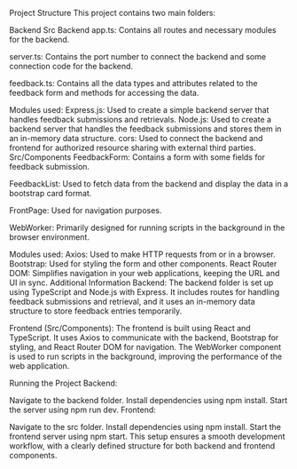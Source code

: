 Project Structure
This project contains two main folders:

Backend
Src
Backend
app.ts:
Contains all routes and necessary modules for the backend.

server.ts:
Contains the port number to connect the backend and some connection code for the backend.

feedback.ts:
Contains all the data types and attributes related to the feedback form and methods for accessing the data.

Modules used:
Express.js: Used to create a simple backend server that handles feedback submissions and retrievals.
Node.js: Used to create a backend server that handles the feedback submissions and stores them in an in-memory data structure.
cors: Used to connect the backend and frontend for authorized resource sharing with external third parties.
Src/Components
FeedbackForm:
Contains a form with some fields for feedback submission.

FeedbackList:
Used to fetch data from the backend and display the data in a bootstrap card format.

FrontPage:
Used for navigation purposes.

WebWorker:
Primarily designed for running scripts in the background in the browser environment.

Modules used:
Axios: Used to make HTTP requests from or in a browser.
Bootstrap: Used for styling the form and other components.
React Router DOM: Simplifies navigation in your web applications, keeping the URL and UI in sync.
Additional Information
Backend:
The backend folder is set up using TypeScript and Node.js with Express. It includes routes for handling feedback submissions and retrieval, and it uses an in-memory data structure to store feedback entries temporarily.

Frontend (Src/Components):
The frontend is built using React and TypeScript. It uses Axios to communicate with the backend, Bootstrap for styling, and React Router DOM for navigation. The WebWorker component is used to run scripts in the background, improving the performance of the web application.

Running the Project
Backend:

Navigate to the backend folder.
Install dependencies using npm install.
Start the server using npm run dev.
Frontend:

Navigate to the src folder.
Install dependencies using npm install.
Start the frontend server using npm start.
This setup ensures a smooth development workflow, with a clearly defined structure for both backend and frontend components.
